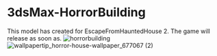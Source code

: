 # 3dsMax-HorrorBuilding
This model has created for EscapeFromHauntedHouse 2. The game will release as soon as.
![horrorbuilding](https://user-images.githubusercontent.com/111653544/210225242-7e00c83b-3d66-4301-9944-65abbb8fa329.PNG)
![wallpapertip_horror-house-wallpaper_677067 (2)](https://user-images.githubusercontent.com/111653544/210225367-11ac9f2c-ddb7-40a6-b109-178daa16907f.jpg)
